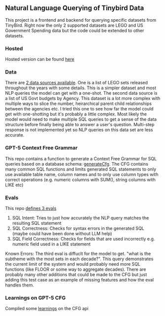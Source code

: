 ## Natural Language Querying of Tinybird Data
This project is a frontend and backend for querying specific datasets from TinyBird. Right now the only 2 supported datasets are LEGO and US Government Spending data but the code could be extended to other datasets.

### Hosted
Hosted version can be found [here](https://nlp-query-production.up.railway.app)

### Data
There are [2 data sources available](./src/backend/tinybird/tables.ts). One is a list of LEGO sets released throughout the years with some details. This is a simpler dataset and most NLP queries the model can get with a one-shot. The second data source is a list of US Govt budgets by Agency. This dataset is a lot more complex with multiple ways to slice the number, heirarchical parent child relationships between the agencies etc. I tried this one to see how far the model could get with one-shotting but it's probably a little complex. Most likely the model would need to make multiple SQL queries to get a sense of the data structure before finally being able to answer a user's question. Multi-step response is not implemented yet so NLP queries on this data set are less accurate.

### GPT-5 Context Free Grammar
This repo contains a function to generate a Context Free Grammar for SQL queries based on a database schema: [generateCfg](./src/backend/openAi.ts). The CFG contains many common SQL functions and limits generated SQL statements to only use available table name, column names and to only use column types with correct operations (e.g. numeric columns with SUM(), string columns with LIKE etc)

### Evals
This repo [defines 3 evals](./src/evals/framework.ts)
1. SQL Intent: Tries to just how accurately the NLP query matches the resulting SQL statement
2. SQL Correctness: Checks for syntax errors in the generated SQL (maybe could have been done without LLM help)
3. SQL Field Correctness: Checks for fields that are used incorrectly e.g. numeric field used in a LIKE statement

Known Errors: The third eval is diffuclt for the model to get. "what is the subtheme with the most sets in each decade?". This query demonstrates the current limit of the system and would probably need more SQL functions (like FLOOR or some way to aggregate decades). There are probably many other additions that could be made to the CFG but just adding this test case as an example of missing features and how the eval handles them.

### Learnings on GPT-5 CFG
Compiled some [learnings](./GPT-5-CFGs.md) on the CFG api
